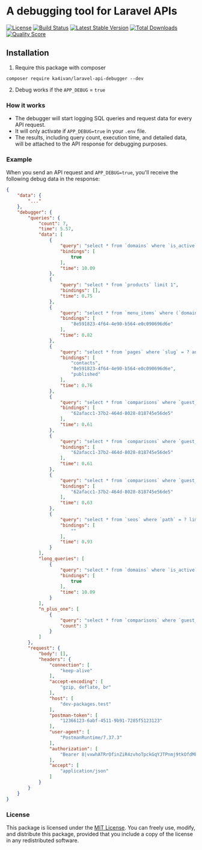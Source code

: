 # A debugging tool for Laravel APIs

[![License](https://img.shields.io/packagist/l/ka4ivan/laravel-api-debugger.svg?style=for-the-badge)](https://packagist.org/packages/ka4ivan/laravel-api-debugger)
[![Build Status](https://img.shields.io/github/stars/ka4ivan/laravel-api-debugger.svg?style=for-the-badge)](https://github.com/ka4ivan/laravel-api-debugger)
[![Latest Stable Version](https://img.shields.io/packagist/v/ka4ivan/laravel-api-debugger.svg?style=for-the-badge)](https://packagist.org/packages/ka4ivan/laravel-api-debugger)
[![Total Downloads](https://img.shields.io/packagist/dt/ka4ivan/laravel-api-debugger.svg?style=for-the-badge)](https://packagist.org/packages/ka4ivan/laravel-api-debugger)
[![Quality Score](https://img.shields.io/scrutinizer/g/ka4ivan/laravel-api-debugger.svg?style=for-the-badge)](https://scrutinizer-ci.com/g/ka4ivan/laravel-api-debugger/?branch=main)

## Installation

1) Require this package with composer
```shell
composer require ka4ivan/laravel-api-debugger --dev
```

2) Debug works if the `APP_DEBUG` = `true`

### How it works
- The debugger will start logging SQL queries and request data for every API request.
- It will only activate if `APP_DEBUG=true` in your `.env` file.
- The results, including query count, execution time, and detailed data, will be attached to the API response for debugging purposes.

### Example
When you send an API request and `APP_DEBUG=true`, you'll receive the following debug data in the response:

```json
{
    "data": {
        "..."
    },
    "debugger": {
        "queries": {
            "count": 7,
            "time": 5.57,
            "data": [
                {
                    "query": "select * from `domains` where `is_active` = ? limit 1",
                    "bindings": [
                        true
                    ],
                    "time": 10.09
                },
                {
                    "query": "select * from `products` limit 1",
                    "bindings": [],
                    "time": 0.75
                },
                {
                    "query": "select * from `menu_items` where (`domain_id` = ? or `domain_id` is null) order by `weight` asc",
                    "bindings": [
                        "8e591823-4f64-4e90-b564-e0c090696d6e"
                    ],
                    "time": 0.82
                },
                {
                    "query": "select * from `pages` where `slug` = ? and (`domain_id` = ? or `domain_id` is null) and `status` = ? order by `weight` asc, `created_at` asc limit 1",
                    "bindings": [
                        "contacts",
                        "8e591823-4f64-4e90-b564-e0c090696d6e",
                        "published"
                    ],
                    "time": 0.76
                },
                {
                    "query": "select * from `comparisons` where `guest_id` = ?",
                    "bindings": [
                        "62afacc1-37b2-464d-8028-818745e56de5"
                    ],
                    "time": 0.61
                },
                {
                    "query": "select * from `comparisons` where `guest_id` = ?",
                    "bindings": [
                        "62afacc1-37b2-464d-8028-818745e56de5"
                    ],
                    "time": 0.61
                },
                {
                    "query": "select * from `comparisons` where `guest_id` = ?",
                    "bindings": [
                        "62afacc1-37b2-464d-8028-818745e56de5"
                    ],
                    "time": 0.63
                },
                {
                    "query": "select * from `seos` where `path` = ? limit 1",
                    "bindings": [
                        ""
                    ],
                    "time": 0.93
                }
            ],
            "long_queries": [
                {
                    "query": "select * from `domains` where `is_active` = ? limit 1",
                    "bindings": [
                        true
                    ],
                    "time": 10.09
                }
            ],
            "n_plus_one": [
                {
                    "query": "select * from `comparisons` where `guest_id` = ?",
                    "count": 3
                }
            ]
        },
        "request": {
            "body": [],
            "headers": {
                "connection": [
                    "keep-alive"
                ],
                "accept-encoding": [
                    "gzip, deflate, br"
                ],
                "host": [
                    "dev-packages.test"
                ],
                "postman-token": [
                    "12366123-6abf-4511-9b91-7285f5123123"
                ],
                "user-agent": [
                    "PostmanRuntime/7.37.3"
                ],
                "authorization": [
                    "Bearer 8|vxwhATRrOfinZiR4zvhoTpckGqYJTPnmj9tkOfdMb5d9da28"
                ],
                "accept": [
                    "application/json"
                ]
            }
        }
    }
}
```

### License

This package is licensed under the [MIT License](https://opensource.org/licenses/MIT). You can freely use, modify, and distribute this package, provided that you include a copy of the license in any redistributed software.
